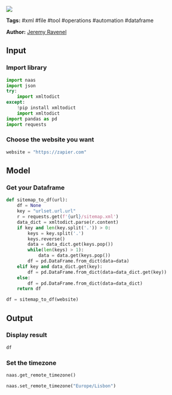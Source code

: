 <a href="https://app.naas.ai/user-redirect/naas/downloader?url=https://raw.githubusercontent.com/jupyter-naas/awesome-notebooks/master/XML/XML_Transform_sitemap_to_dataframe.ipynb" target="_parent"><img src="https://naasai-public.s3.eu-west-3.amazonaws.com/open_in_naas.svg"/></a>

**Tags:** #xml #file #tool #operations #automation #dataframe

**Author:** [Jeremy Ravenel](https://www.linkedin.com/in/ACoAAAJHE7sB5OxuKHuzguZ9L6lfDHqw--cdnJg/)

## Input

### Import library


```python
import naas
import json 
try:
    import xmltodict
except:
    !pip install xmltodict
    import xmltodict
import pandas as pd
import requests
```

### Choose the website you want


```python
website = "https://zapier.com"
```

## Model

### Get your Dataframe


```python
def sitemap_to_df(url):
    df = None
    key = "urlset.url.url"
    r = requests.get(f'{url}/sitemap.xml')
    data_dict = xmltodict.parse(r.content) 
    if key and len(key.split('.')) > 0:
        keys = key.split('.')
        keys.reverse()
        data = data_dict.get(keys.pop())
        while(len(keys) > 1):
            data = data.get(keys.pop())
        df = pd.DataFrame.from_dict(data=data)
    elif key and data_dict.get(key):
        df = pd.DataFrame.from_dict(data=data_dict.get(key))
    else:
        df = pd.DataFrame.from_dict(data=data_dict)
    return df
```


```python
df = sitemap_to_df(website)
```

## Output

### Display result


```python
df
```

### Set the timezone


```python
naas.get_remote_timezone()
```


```python
naas.set_remote_timezone("Europe/Lisbon")
```
